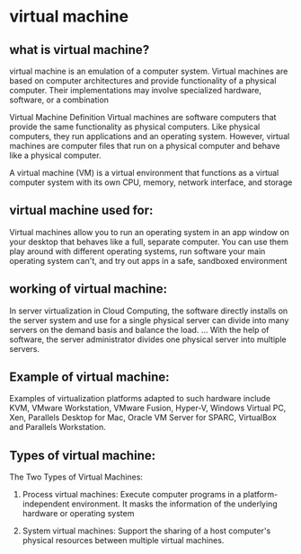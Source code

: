 # virtual machine 

## what is virtual machine?
  virtual machine is an emulation of a computer system. Virtual machines are based on computer architectures and provide functionality of a physical computer. Their implementations may involve specialized hardware, software, or a combination
   
  Virtual Machine Definition Virtual machines are software computers that provide the same functionality as physical computers. Like physical computers, they run applications and an operating system. However, virtual machines are computer files that run on a physical computer and behave like a physical computer. 
  
  A virtual machine (VM) is a virtual environment that functions as a virtual computer system with its own CPU, memory, network interface, and storage    
   
## virtual machine used for:
   Virtual machines allow you to run an operating system in an app window on your desktop that behaves like a full, separate computer. You can use them play around with different operating systems, run software your main operating system can't, and try out apps in a safe, sandboxed environment  
   
## working of virtual machine:
   In server virtualization in Cloud Computing, the software directly installs on the server system and use for a single physical server can divide into many servers on the demand basis and balance the load. ... With the help of software, the server administrator divides one physical server into multiple servers.
   
##  Example of virtual machine:
   Examples of virtualization platforms adapted to such hardware include KVM, VMware Workstation, VMware Fusion, Hyper-V, Windows Virtual PC, Xen, Parallels Desktop for Mac, Oracle VM Server for SPARC, VirtualBox and Parallels Workstation.
   
## Types of virtual machine:
   The Two Types of Virtual Machines:
1. Process virtual machines: Execute computer programs in a platform-independent environment. It masks the information of the underlying hardware or operating system 

2. System virtual machines: Support the sharing of a host computer's physical resources between multiple virtual machines.

